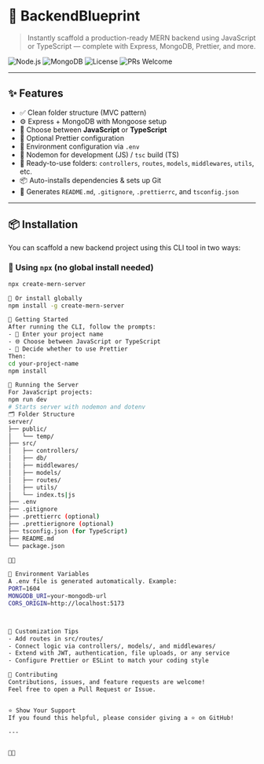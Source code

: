 # 🚀 BackendBlueprint

> Instantly scaffold a production-ready MERN backend using JavaScript or TypeScript — complete with Express, MongoDB, Prettier, and more.

![Node.js](https://img.shields.io/badge/Node.js-18.x-green)
![MongoDB](https://img.shields.io/badge/MongoDB-Atlas-brightgreen)
![License](https://img.shields.io/badge/license-MIT-blue)
![PRs Welcome](https://img.shields.io/badge/PRs-welcome-brightgreen)

---

## ✨ Features

- ✅ Clean folder structure (MVC pattern)
- ⚙️ Express + MongoDB with Mongoose setup
- 🎯 Choose between **JavaScript** or **TypeScript**
- 🔧 Optional Prettier configuration
- 🧪 Environment configuration via `.env`
- 🔁 Nodemon for development (JS) / `tsc` build (TS)
- 📁 Ready-to-use folders: `controllers`, `routes`, `models`, `middlewares`, `utils`, etc.
- 📦 Auto-installs dependencies & sets up Git
- 📜 Generates `README.md`, `.gitignore`, `.prettierrc`, and `tsconfig.json`

---

## 📦 Installation

You can scaffold a new backend project using this CLI tool in two ways:

### 🔹 Using `npx` (no global install needed)
```bash
npx create-mern-server

🔹 Or install globally
npm install -g create-mern-server

🚀 Getting Started
After running the CLI, follow the prompts:
- 📁 Enter your project name
- 🌐 Choose between JavaScript or TypeScript
- 🎨 Decide whether to use Prettier
Then:
cd your-project-name
npm install

🧪 Running the Server
For JavaScript projects:
npm run dev
# Starts server with nodemon and dotenv
🗂 Folder Structure
server/
├── public/
│   └── temp/
├── src/
│   ├── controllers/
│   ├── db/
│   ├── middlewares/
│   ├── models/
│   ├── routes/
│   ├── utils/
│   └── index.ts|js
├── .env
├── .gitignore
├── .prettierrc (optional)
├── .prettierignore (optional)
├── tsconfig.json (for TypeScript)
├── README.md
└── package.json



🔐 Environment Variables
A .env file is generated automatically. Example:
PORT=1604
MONGODB_URI=your-mongodb-url
CORS_ORIGIN=http://localhost:5173



🧰 Customization Tips
- Add routes in src/routes/
- Connect logic via controllers/, models/, and middlewares/
- Extend with JWT, authentication, file uploads, or any service
- Configure Prettier or ESLint to match your coding style

🤝 Contributing
Contributions, issues, and feature requests are welcome!
Feel free to open a Pull Request or Issue.


⭐️ Show Your Support
If you found this helpful, please consider giving a ⭐️ on GitHub!

---



